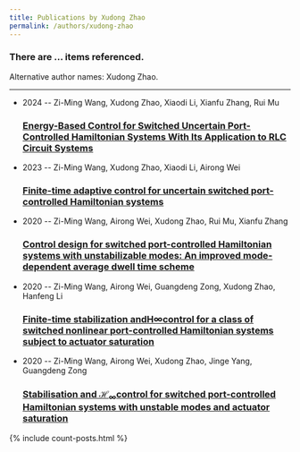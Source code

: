 ```yaml
---
title: Publications by Xudong Zhao
permalink: /authors/xudong-zhao
---
```


<h3 id="number-posts">There are ... items referenced.</h3>
<p id='info-authors'>Alternative author names: Xudong Zhao.</p>
<hr />
<ul class="post-list">
<li><span class='post-meta'>2024 -- Zi-Ming Wang, Xudong Zhao, Xiaodi Li, Xianfu Zhang, Rui Mu</span><h3><a class='post-link' href="{{ site.baseurl }}/energy-based-control-for-switched-uncertain-port-controlled-hamiltonian-systems-with-its-application-to-rlc-circuit-systems">Energy-Based Control for Switched Uncertain Port-Controlled Hamiltonian Systems With Its Application to RLC Circuit Systems</a></h3></li>
<li><span class='post-meta'>2023 -- Zi-Ming Wang, Xudong Zhao, Xiaodi Li, Airong Wei</span><h3><a class='post-link' href="{{ site.baseurl }}/finite-time-adaptive-control-for-uncertain-switched-port-controlled-hamiltonian-systems">Finite-time adaptive control for uncertain switched port-controlled Hamiltonian systems</a></h3></li>
<li><span class='post-meta'>2020 -- Zi-Ming Wang, Airong Wei, Xudong Zhao, Rui Mu, Xianfu Zhang</span><h3><a class='post-link' href="{{ site.baseurl }}/control-design-for-switched-port-controlled-hamiltonian-systems-with-unstabilizable-modes-an-improved-mode-dependent-average-dwell-time-scheme">Control design for switched port-controlled Hamiltonian systems with unstabilizable modes: An improved mode-dependent average dwell time scheme</a></h3></li>
<li><span class='post-meta'>2020 -- Zi-Ming Wang, Airong Wei, Guangdeng Zong, Xudong Zhao, Hanfeng Li</span><h3><a class='post-link' href="{{ site.baseurl }}/finite-time-stabilization-andh-control-for-a-class-of-switched-nonlinear-port-controlled-hamiltonian-systems-subject-to-actuator-saturation">Finite-time stabilization andH∞control for a class of switched nonlinear port-controlled Hamiltonian systems subject to actuator saturation</a></h3></li>
<li><span class='post-meta'>2020 -- Zi-Ming Wang, Airong Wei, Xudong Zhao, Jinge Yang, Guangdeng Zong</span><h3><a class='post-link' href="{{ site.baseurl }}/stabilisation-and-h-sub-sub-control-for-switched-port-controlled-hamiltonian-systems-with-unstable-modes-and-actuator-saturation">Stabilisation and ℋ<sub>∞</sub>control for switched port-controlled Hamiltonian systems with unstable modes and actuator saturation</a></h3></li>

</ul>
{% include count-posts.html %}
